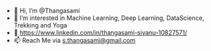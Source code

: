 - 👋 Hi, I’m @Thangasami
- 👀 I’m interested in Machine Learning, Deep Learning, DataScience, Trekking and Yoga
- 🌱 https://www.linkedin.com/in/thangasami-sivanu-10827571/
- 📫 Reach Me via s.thangasami@gmail.com

<!---
Thangasami/Thangasami is a ✨ special ✨ repository because its `README.md` (this file) appears on your GitHub profile.
You can click the Preview link to take a look at your changes.
--->
